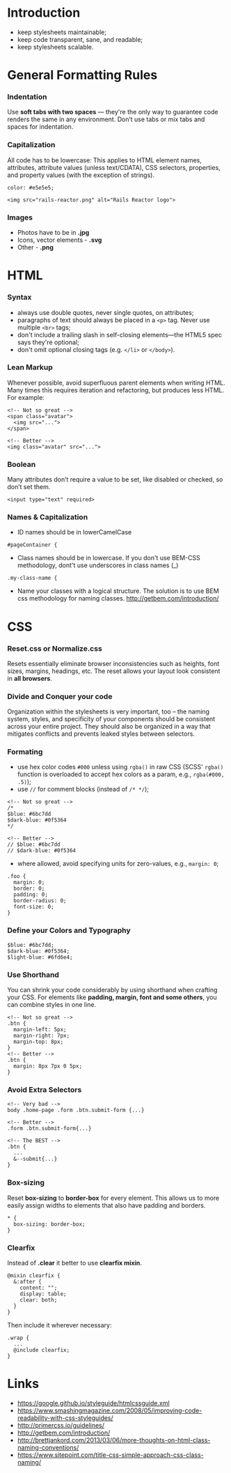 # Introduction
- keep stylesheets maintainable;
- keep code transparent, sane, and readable;
- keep stylesheets scalable.

# General Formatting Rules
### Indentation
Use **soft tabs with two spaces** — they're the only way to guarantee code renders the same in any environment. Don’t use tabs or mix tabs and spaces for indentation.

### Capitalization
All code has to be lowercase: This applies to HTML element names, attributes, attribute values (unless text/CDATA), CSS selectors, properties, and property values (with the exception of strings).
```
color: #e5e5e5;
```
```
<img src="rails-reactor.png" alt="Rails Reactor logo">
```

### Images
- Photos have to be in **.jpg**
- Icons, vector elements - **.svg**
- Other - **.png**

# HTML
### Syntax
- always use double quotes, never single quotes, on attributes;
- paragraphs of text should always be placed in a `<p>` tag. Never use multiple `<br>` tags;
- don't include a trailing slash in self-closing elements—the HTML5 spec says they're optional;
- don't omit optional closing tags (e.g. `</li>` or `</body>`).

### Lean Markup
Whenever possible, avoid superfluous parent elements when writing HTML. Many times this requires iteration and refactoring, but produces less HTML. For example:
```
<!-- Not so great -->
<span class="avatar">
  <img src="...">
</span>

<!-- Better -->
<img class="avatar" src="...">
```

### Boolean
Many attributes don’t require a value to be set, like disabled or checked, so don’t set them.
```
<input type="text" required>
```

### Names & Capitalization
- ID names should be in lowerCamelCase
```
#pageContainer {
```
- Class names should be in lowercase. If you don't use BEM-CSS methodology, dont't use underscores in class names (_)
```
.my-class-name {
```
- Name your classes with a logical structure. The solution is to use BEM css methodology for naming classes. http://getbem.com/introduction/


# CSS

### Reset.css or Normalize.css
Resets essentially eliminate browser inconsistencies such as heights, font sizes, margins, headings, etc. The reset allows your layout look consistent in **all browsers**.

### Divide and Conquer your code
Organization within the stylesheets is very important, too – the naming system, styles, and specificity of your components should be consistent across your entire project. They should also be organized in a way that mitigates conflicts and prevents leaked styles between selectors.

### Formating
- use hex color codes `#000` unless using `rgba()` in raw CSS (SCSS' `rgba()` function is overloaded to accept hex colors as a param, e.g., `rgba(#000, .5)`);
- use `//` for comment blocks (instead of `/* */`);
```
<!-- Not so great -->
/*
$blue: #6bc7dd
$dark-blue: #0f5364
*/

<!-- Better -->
// $blue: #6bc7dd
// $dark-blue: #0f5364
```
- where allowed, avoid specifying units for zero-values, e.g., `margin: 0`;
```
.foo {
  margin: 0;
  border: 0;
  padding: 0;
  border-radius: 0;
  font-size: 0;
}
```

### Define your Colors and Typography
```
$blue: #6bc7dd;
$dark-blue: #0f5364;
$light-blue: #6fd6e4;
```

### Use Shorthand
You can shrink your code considerably by using shorthand when crafting your CSS. For elements like **padding, margin, font and some others**, you can combine styles in one line. 
```
<!-- Not so great -->
.btn {
  margin-left: 5px;
  margin-right: 7px;
  margin-top: 8px;
}
<!-- Better -->
.btn {
  margin: 8px 7px 0 5px;
}
```

### Avoid Extra Selectors
```
<!-- Very bad -->
body .home-page .form .btn.submit-form {...}

<!-- Better -->
.form .btn.submit-form{...}

<!-- The BEST -->
.btn {
  ...
  &--submit{...}
}
```

### Box-sizing
Reset **box-sizing** to **border-box** for every element. This allows us to more easily assign widths to elements that also have padding and borders.
```
* {
  box-sizing: border-box;
}
```

### Clearfix
Instead of **.clear** it better to use **clearfix mixin**.
```
@mixin clearfix {
  &:after {
    content: "";
    display: table;
    clear: both;
  }
}
```
Then include it wherever necessary:
```
.wrap {
  ...
  @include clearfix;
}
```

# Links
- https://google.github.io/styleguide/htmlcssguide.xml
- https://www.smashingmagazine.com/2008/05/improving-code-readability-with-css-styleguides/
- http://primercss.io/guidelines/
- http://getbem.com/introduction/
- http://brettjankord.com/2013/03/06/more-thoughts-on-html-class-naming-conventions/
- https://www.sitepoint.com/title-css-simple-approach-css-class-naming/
